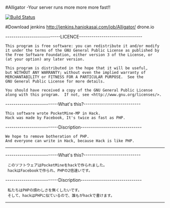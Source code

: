 #Alligator -Your server runs more more more fast!!

[![Build Status](http://jenkins.haniokasai.com/job/Alligator/1//badge/icon)](http://jenkins.haniokasai.com/job/Alligator/1/)

#Download
    jenkins http://jenkins.haniokasai.com/job/Alligator/
    drone.io

---------------------------LICENCE-------------------------------

    This program is free software: you can redistribute it and/or modify
    it under the terms of the GNU General Public License as published by
    the Free Software Foundation, either version 3 of the License, or
    (at your option) any later version.

    This program is distributed in the hope that it will be useful,
    but WITHOUT ANY WARRANTY; without even the implied warranty of
    MERCHANTABILITY or FITNESS FOR A PARTICULAR PURPOSE.  See the
    GNU General Public License for more details.

    You should have received a copy of the GNU General Public License
    along with this program.  If not, see <http://www.gnu.org/licenses/>.

--------------------------What's this?----------------------------

    This software wrote PocketMine-MP in Hack.
    Hack was made by Facebook, It's twice as fast as PHP.


--------------------------Discription------------------------------



    We hope to remove botheration of PHP.
    And everyone can write in Hack, because Hack is like PHP.
    
    
-------------------------------------------------------------------

--------------------------What's this?----------------------------
 
     このソフトウェアはPocketMineをhackで作られました。
     hackはFacebookで作られ、PHPの2倍速いです。
 
 
--------------------------Discription------------------------------
 
     私たちはPHPの煩わしさを無くしたいです。
     そして、hackはPHPに似ているので、誰もがhackで書けます。
    
     
-------------------------------------------------------------------

